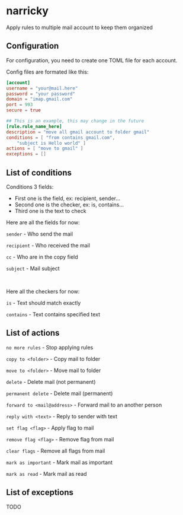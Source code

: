 # narricky
Apply rules to multiple mail account to keep them organized

## Configuration
For configuration, you need to create one TOML file for each account.

Config files are formated like this:

```toml
[account]
username = "your@mail.here"
password = "your password"
domain = "imap.gmail.com"
port = 993
secure = true

## This is an example, this may change in the future
[rule.rule_name_here]
description = "move all gmail account to folder gmail"
conditions = [ "from contains gmail.com",
	"subject is Hello world" ]
actions = [ "move to gmail" ]
exceptions = []
```

## List of conditions
Conditions 3 fields:
- First one is the field, ex: recipient, sender...
- Second one is the checker, ex: is, contains...
- Third one is the text to check

Here are all the fields for now:

`sender` - Who send the mail

`recipient` - Who received the mail

`cc` - Who are in the copy field

`subject` - Mail subject
    
<br />

Here all the checkers for now:

`is` - Text should match exactly

`contains` - Text contains specified text

## List of actions
`no more rules` - Stop applying rules

`copy to <folder>` - Copy mail to folder

`move to <folder>` - Move mail to folder

`delete` - Delete mail (not permanent)

`permanent delete` - Delete mail (permanent)

`forward to <mail@address>` - Forward mail to an another person

`reply with <text>` - Reply to sender with text

`set flag <flag>` - Apply flag to mail

`remove flag <flag>` - Remove flag from mail

`clear flags` - Remove all flags from mail

`mark as important` - Mark mail as important

`mark as read` - Mark mail as read

## List of exceptions
TODO
